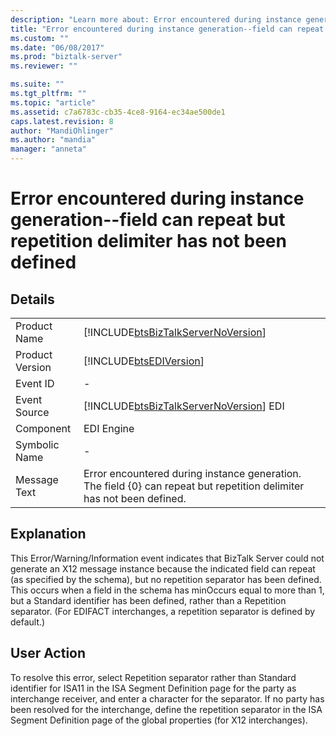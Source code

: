 ```yaml
---
description: "Learn more about: Error encountered during instance generation--field can repeat but repetition delimiter has not been defined"
title: "Error encountered during instance generation--field can repeat but repetition delimiter has not been defined | Microsoft Docs"
ms.custom: ""
ms.date: "06/08/2017"
ms.prod: "biztalk-server"
ms.reviewer: ""

ms.suite: ""
ms.tgt_pltfrm: ""
ms.topic: "article"
ms.assetid: c7a6783c-cb35-4ce8-9164-ec34ae500de1
caps.latest.revision: 8
author: "MandiOhlinger"
ms.author: "mandia"
manager: "anneta"
---
```

# Error encountered during instance generation--field can repeat but repetition delimiter has not been defined
## Details  
  
|                 |                                                                                                                       |
|-----------------|-----------------------------------------------------------------------------------------------------------------------|
|  Product Name   |                  [!INCLUDE[btsBizTalkServerNoVersion](../includes/btsbiztalkservernoversion-md.md)]                   |
| Product Version |                              [!INCLUDE[btsEDIVersion](../includes/btsediversion-md.md)]                               |
|    Event ID     |                                                           -                                                           |
|  Event Source   |                [!INCLUDE[btsBizTalkServerNoVersion](../includes/btsbiztalkservernoversion-md.md)] EDI                 |
|    Component    |                                                      EDI Engine                                                       |
|  Symbolic Name  |                                                           -                                                           |
|  Message Text   | Error encountered during instance generation. The field {0} can repeat but repetition delimiter has not been defined. |
  
## Explanation  
 This Error/Warning/Information event indicates that BizTalk Server could not generate an X12 message instance because the indicated field can repeat (as specified by the schema), but no repetition separator has been defined. This occurs when a field in the schema has minOccurs equal to more than 1, but a Standard identifier has been defined, rather than a Repetition separator. (For EDIFACT interchanges, a repetition separator is defined by default.)  
  
## User Action  
 To resolve this error, select Repetition separator rather than Standard identifier for ISA11 in the ISA Segment Definition page for the party as interchange receiver, and enter a character for the separator. If no party has been resolved for the interchange, define the repetition separator in the ISA Segment Definition page of the global properties (for X12 interchanges).

